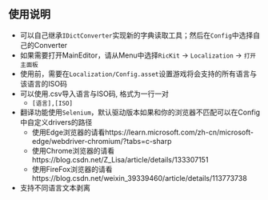 ## 使用说明

- 可以自己继承`IDictConverter`实现新的字典读取工具；然后在`Config`中选择自己的Converter
- 如果需要打开MainEditor，请从Menu中选择`RicKit` -> `Localization` -> `打开主面板`
- 使用前，需要在`Localization/Config.asset`设置游戏将会支持的所有语言与该语言的ISO码
- 可以使用.csv导入语言与ISO码, 格式为一行一对
    -  `[语言],[ISO]`
- 翻译功能使用`Selenium`，默认驱动版本如果和你的浏览器不匹配可以在Config中自定义drivers的路径
    - 使用Edge浏览器的请看https://learn.microsoft.com/zh-cn/microsoft-edge/webdriver-chromium/?tabs=c-sharp
    - 使用Chrome浏览器的请看https://blog.csdn.net/Z_Lisa/article/details/133307151
    - 使用FireFox浏览器的请看https://blog.csdn.net/weixin_39339460/article/details/113773738
- 支持不同语言文本剥离